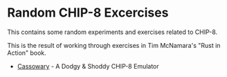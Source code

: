 # Random CHIP-8 Excercises

This contains some random experiments and exercises related to CHIP-8.

This is the result of working through exercises in Tim McNamara's 
"Rust in Action" book.

* [Cassowary](./cassowary/) - A Dodgy & Shoddy CHIP-8 Emulator


